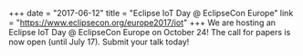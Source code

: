 +++
date = "2017-06-12"
title = "Eclipse IoT Day @ EclipseCon Europe"
link = "https://www.eclipsecon.org/europe2017/iot"
+++
We are hosting an Eclipse IoT Day @ EclipseCon Europe on October 24! The call for papers is now open (until July 17). Submit your talk today!